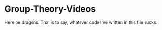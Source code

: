 # Group-Theory-Videos

Here be dragons. That is to say, whatever code I've written in this file sucks.
